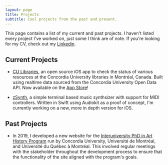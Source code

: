 ```yaml
---
layout: page
title: Projects
subtitle: Cool projects from the past and present.
---
```


This page contains a list of my current and past projects. I haven't listed every project I've worked on, just some I think are of note. If you're looking for my CV, check out my [Linkedin](https://www.linkedin.com/in/markjamesm/).


## Current Projects

- [CU Libraries](https://markjames.dev/cu-libraries), an open source iOS app to check the status of various resources at the Concordia University libraries in Montréal, Canada. Built using realtime data sourced from the Concordia University Open Data API. Now available on the [App Store](https://apps.apple.com/ca/app/cu-libraries/id1500109652)!

- [zSynth](https://github.com/markjamesm/ZSynth), a simple terminal based music synthsizer with support for MIDI controllers. Written in Swift using Audiokit as a proof of concept, I'm currently working on a new, more in depth version for iOS. 


## Past Projects

- In 2019, I developed a new website for the [Interuniversity PhD in Art History Program](http://docinterhar.org) run by Concordia University, Université de Montréal, and Université du Québec à Montréal. This involved regular meetings with the stakeholder throughout the development process to ensure that the functionality of the site aligned with the program's goals.

